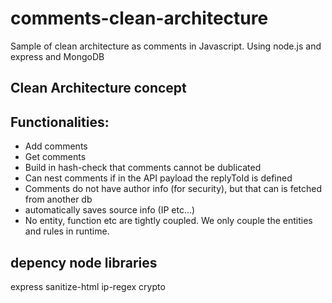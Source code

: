 # comments-clean-architecture
Sample of clean architecture as comments in Javascript. Using node.js and express and MongoDB



## Clean Architecture concept


## Functionalities:
- Add comments
- Get comments
- Build in hash-check that comments cannot be dublicated
- Can nest comments if in the API payload the replyToId is defined
- Comments do not have author info (for security), but that can is fetched from another db
- automatically saves source info (IP etc...)
- No entity, function etc are tightly coupled. We only couple the entities and rules in runtime.


## depency node libraries
express
sanitize-html
ip-regex
crypto

